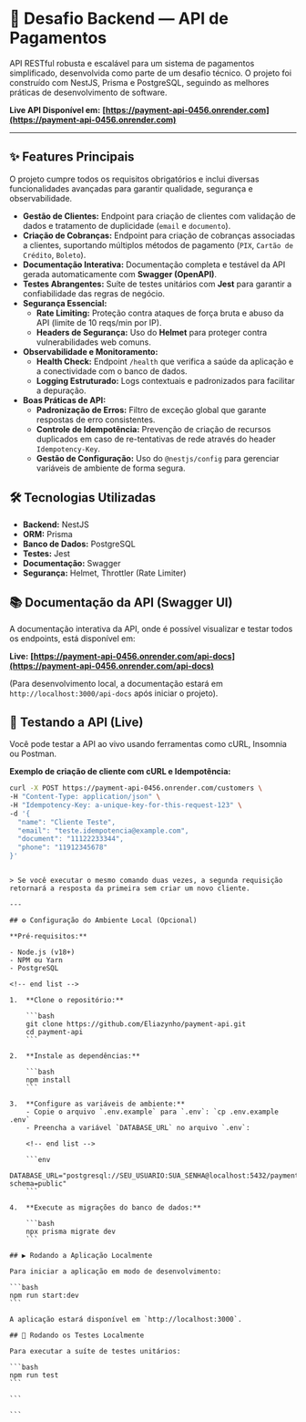 # 🚀 Desafio Backend — API de Pagamentos

API RESTful robusta e escalável para um sistema de pagamentos simplificado, desenvolvida como parte de um desafio técnico. O projeto foi construído com NestJS, Prisma e PostgreSQL, seguindo as melhores práticas de desenvolvimento de software.

**Live API Disponível em:** **[https://payment-api-0456.onrender.com](https://payment-api-0456.onrender.com)**

---

## ✨ Features Principais

O projeto cumpre todos os requisitos obrigatórios e inclui diversas funcionalidades avançadas para garantir qualidade, segurança e observabilidade.

- **Gestão de Clientes:** Endpoint para criação de clientes com validação de dados e tratamento de duplicidade (`email` e `documento`).
- **Criação de Cobranças:** Endpoint para criação de cobranças associadas a clientes, suportando múltiplos métodos de pagamento (`PIX`, `Cartão de Crédito`, `Boleto`).
- **Documentação Interativa:** Documentação completa e testável da API gerada automaticamente com **Swagger (OpenAPI)**.
- **Testes Abrangentes:** Suíte de testes unitários com **Jest** para garantir a confiabilidade das regras de negócio.
- **Segurança Essencial:**
  - **Rate Limiting:** Proteção contra ataques de força bruta e abuso da API (limite de 10 reqs/min por IP).
  - **Headers de Segurança:** Uso do **Helmet** para proteger contra vulnerabilidades web comuns.
- **Observabilidade e Monitoramento:**
  - **Health Check:** Endpoint `/health` que verifica a saúde da aplicação e a conectividade com o banco de dados.
  - **Logging Estruturado:** Logs contextuais e padronizados para facilitar a depuração.
- **Boas Práticas de API:**
  - **Padronização de Erros:** Filtro de exceção global que garante respostas de erro consistentes.
  - **Controle de Idempotência:** Prevenção de criação de recursos duplicados em caso de re-tentativas de rede através do header `Idempotency-Key`.
  - **Gestão de Configuração:** Uso do `@nestjs/config` para gerenciar variáveis de ambiente de forma segura.

## 🛠️ Tecnologias Utilizadas

- **Backend:** NestJS
- **ORM:** Prisma
- **Banco de Dados:** PostgreSQL
- **Testes:** Jest
- **Documentação:** Swagger
- **Segurança:** Helmet, Throttler (Rate Limiter)

## 📚 Documentação da API (Swagger UI)

A documentação interativa da API, onde é possível visualizar e testar todos os endpoints, está disponível em:

**Live:** **[https://payment-api-0456.onrender.com/api-docs](https://payment-api-0456.onrender.com/api-docs)**

(Para desenvolvimento local, a documentação estará em `http://localhost:3000/api-docs` após iniciar o projeto).

## 🧪 Testando a API (Live)

Você pode testar a API ao vivo usando ferramentas como cURL, Insomnia ou Postman.

**Exemplo de criação de cliente com cURL e Idempotência:**

```bash
curl -X POST https://payment-api-0456.onrender.com/customers \
-H "Content-Type: application/json" \
-H "Idempotency-Key: a-unique-key-for-this-request-123" \
-d '{
  "name": "Cliente Teste",
  "email": "teste.idempotencia@example.com",
  "document": "11122233344",
  "phone": "11912345678"
}'
```

````

> Se você executar o mesmo comando duas vezes, a segunda requisição retornará a resposta da primeira sem criar um novo cliente.

---

## ⚙️ Configuração do Ambiente Local (Opcional)

**Pré-requisitos:**

- Node.js (v18+)
- NPM ou Yarn
- PostgreSQL

<!-- end list -->

1.  **Clone o repositório:**

    ```bash
    git clone https://github.com/Eliazynho/payment-api.git
    cd payment-api
    ```

2.  **Instale as dependências:**

    ```bash
    npm install
    ```

3.  **Configure as variáveis de ambiente:**
    - Copie o arquivo `.env.example` para `.env`: `cp .env.example .env`
    - Preencha a variável `DATABASE_URL` no arquivo `.env`:

    <!-- end list -->

    ```env
    DATABASE_URL="postgresql://SEU_USUARIO:SUA_SENHA@localhost:5432/payment_challenge?schema=public"
    ```

4.  **Execute as migrações do banco de dados:**

    ```bash
    npx prisma migrate dev
    ```

## ▶️ Rodando a Aplicação Localmente

Para iniciar a aplicação em modo de desenvolvimento:

```bash
npm run start:dev
```

A aplicação estará disponível em `http://localhost:3000`.

## 🧪 Rodando os Testes Localmente

Para executar a suíte de testes unitários:

```bash
npm run test
```

```

```
````
